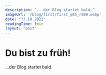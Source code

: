 ```yaml
---
description: "...der Blog startet bald."
imageUrl: '/blog/first/first_q85_r800.webp'
date: "??.10.2022"
readingTime: ?min
layout: "post"
---
```

# Du bist zu früh!

...der Blog startet bald.